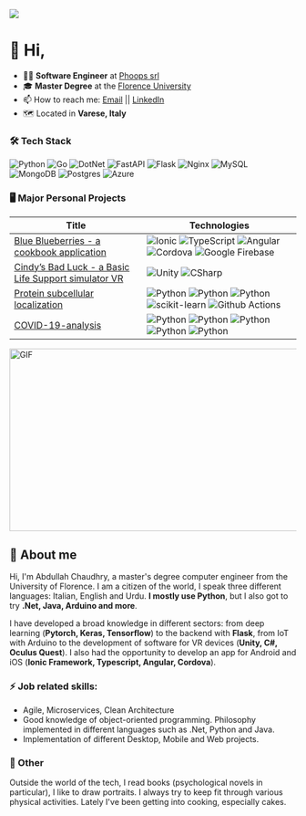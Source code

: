 [![](https://visitcount.itsvg.in/api?id=chabdullah&label=Profile%20Views&color=6&icon=0&pretty=false)](https://visitcount.itsvg.in)

# 👋 Hi,

- 👨‍💼 **Software Engineer** at [Phoops srl](https://phoops.it/it/ "Phoops srl")
- 🎓 **Master Degree** at the [Florence University](https://www.unifi.it/ "Università Degli Studi di Firenze")
- 📫 How to reach me: [Email](mailto:abdullahchaudhry9237@gmail.com "abdullahchaudhry9237@gmail.com") || [LinkedIn](https://www.linkedin.com/in/abdullah-chaudhry-8663681b5/ "abdullah-chaudhry-8663681b5")
- 🗺️ Located in **Varese, Italy**


### 🛠️ Tech Stack
![Python](https://img.shields.io/badge/Python-black?style=flat&logo=python) ![Go](https://img.shields.io/badge/Go-black?style=flat&logo=go) ![DotNet](https://img.shields.io/badge/Core%206-black?style=flat&logo=dotnet) ![FastAPI](https://img.shields.io/badge/FastAPI-black?style=flat&logo=fastapi) ![Flask](https://img.shields.io/badge/Flask-black?style=flat&logo=flask) ![Nginx](https://img.shields.io/badge/Nginx-black?style=flat&logo=nginx) ![MySQL](https://img.shields.io/badge/MySql-black?style=flat&logo=mysql) ![MongoDB](https://img.shields.io/badge/MongoDB-black?style=flat&logo=mongodb) ![Postgres](https://img.shields.io/badge/Postgres-black?style=black&logo=postgresql) ![Azure](https://img.shields.io/badge/Azure-black?style=black&logo=microsoft) 

### 🖥️ Major Personal Projects
| Title                                    | Technologies                           |
|------------------------------------------|----------------------------------------|
| [Blue Blueberries - a cookbook application](https://github.com/chabdullah/Blue-Blueberries "Blue Blueberries") | ![Ionic](https://img.shields.io/badge/-Ionic-black?style=flat-square&logo=ionic) ![TypeScript](https://img.shields.io/badge/-TypeScript-black?style=flat-square&logo=typescript) ![Angular](https://img.shields.io/badge/-Angular-black?style=flat-square&logo=angular) ![Cordova](https://img.shields.io/badge/-Cordova-black?style=flat-square&logo=javascript)  ![Google Firebase](https://img.shields.io/badge/-Google%20Firebase-black?style=flat-square)|
| [Cindy’s Bad Luck - a Basic Life Support simulator VR](https://github.com/chabdullah/Cindy-s-Bad-Luck-BLS-VR "Cindy-s-Bad-Luck-BLS-VR") | ![Unity](https://img.shields.io/badge/-Unity-black?style=flat-square&logo=unity)  ![CSharp](https://img.shields.io/badge/-CSharp-black?style=flat-square&logo=csharp) |
| [Protein subcellular localization](https://github.com/chabdullah/Protein-subcellular-localization "Protein subcellular localization")| ![Python](https://img.shields.io/badge/-Python-black?style=flat-square&logo=python)  ![Python](https://img.shields.io/badge/-ELMo-black?style=flat-square&logo=python)  ![Python](https://img.shields.io/badge/-LSTM%20Attention-black?style=flat-square&logo=python) ![scikit-learn](https://img.shields.io/badge/-scikit%20learn-black?style=flat-square&logo=scikitlearn) ![Github Actions](https://img.shields.io/badge/-GitHub%20Actions-black?style=flat-square&logo=githubactions) |
| [COVID-19-analysis](https://github.com/chabdullah/COVID-19-analysis "COVID-19-analysis") | ![Python](https://img.shields.io/badge/-Python-black?style=flat-square&logo=python) ![Python](https://img.shields.io/badge/-NetworkX-black?style=flat-square&logo=python) ![Python](https://img.shields.io/badge/-Jupyter%20Notebook-black?style=flat-square&logo=python) ![Python](https://img.shields.io/badge/-Pandas-black?style=flat-square&logo=python) ![Python](https://img.shields.io/badge/-Numpy-black?style=flat-square&logo=python) |

<div>
 <img align="center" alt="GIF" src="https://github.com/abhisheknaiidu/abhisheknaiidu/blob/master/code.gif?raw=true" width="600" height="320" />
 </div>

 ## 🌱 About me
Hi, I'm Abdullah Chaudhry, a master's degree computer engineer from the University of Florence. I am a citizen of the world, I speak three different languages: Italian, English and Urdu. **I mostly use Python**, but I also got to try **.Net, Java, Arduino and more**. 

I have developed a broad knowledge in different sectors: from deep learning (**Pytorch, Keras, Tensorflow**) to the backend with **Flask**, from IoT with Arduino to the development of software for VR devices (**Unity, C#, Oculus Quest**). I also had the opportunity to develop an app for Android and iOS (**Ionic Framework, Typescript, Angular, Cordova**).


### ⚡ Job related skills:
- Agile, Microservices, Clean Architecture
- Good knowledge of object-oriented programming. Philosophy implemented in different languages such as .Net, Python and Java.
- Implementation of different Desktop, Mobile and Web projects.
  

### 🍓 Other
Outside the world of the tech, I read books (psychological novels in particular), I like to draw portraits. 
I always try to keep fit through various physical activities. Lately I've been getting into cooking, especially cakes.

